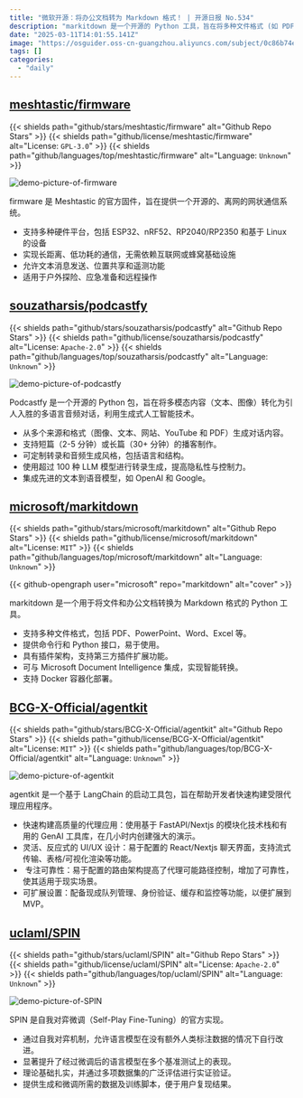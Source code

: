 ```yaml
---
title: "微软开源：将办公文档转为 Markdown 格式！ | 开源日报 No.534"
description: "markitdown 是一个开源的 Python 工具，旨在将多种文件格式 (如 PDF、PowerPoint、Word、Excel) 转换为 Markdown 格式。它提供易于使用的命令行和 Python 接口，具备插件架构以支持扩展，能够与 Microsoft Document Intelligence 集成，且支持 Docker 部署。"
date: "2025-03-11T14:01:55.141Z"
image: "https://osguider.oss-cn-guangzhou.aliyuncs.com/subject/0c86b74e3aafab5813e09ba716659172.png"
tags: []
categories:
  - "daily"
---
```


## [meshtastic/firmware](https://github.com/meshtastic/firmware)

{{< shields path="github/stars/meshtastic/firmware" alt="Github Repo Stars" >}} {{< shields path="github/license/meshtastic/firmware" alt="License: `GPL-3.0`" >}} {{< shields path="github/languages/top/meshtastic/firmware" alt="Language: `Unknown`" >}}

![demo-picture-of-firmware](https://static.osguider.com/subject/github/meshtastic/firmware/97f3fdb5200c1949d7526f10ef535532.png)

firmware 是 Meshtastic 的官方固件，旨在提供一个开源的、离网的网状通信系统。

- 支持多种硬件平台，包括 ESP32、nRF52、RP2040/RP2350 和基于 Linux 的设备
- 实现长距离、低功耗的通信，无需依赖互联网或蜂窝基础设施
- 允许文本消息发送、位置共享和遥测功能
- 适用于户外探险、应急准备和远程操作
  
## [souzatharsis/podcastfy](https://github.com/souzatharsis/podcastfy)

{{< shields path="github/stars/souzatharsis/podcastfy" alt="Github Repo Stars" >}} {{< shields path="github/license/souzatharsis/podcastfy" alt="License: `Apache-2.0`" >}} {{< shields path="github/languages/top/souzatharsis/podcastfy" alt="Language: `Unknown`" >}}

![demo-picture-of-podcastfy](https://static.osguider.com/subject/github/souzatharsis/podcastfy/765886dce29431275774d1bda5b994ed.jpeg)

Podcastfy 是一个开源的 Python 包，旨在将多模态内容（文本、图像）转化为引人入胜的多语言音频对话，利用生成式人工智能技术。

- 从多个来源和格式（图像、文本、网站、YouTube 和 PDF）生成对话内容。
- 支持短篇（2-5 分钟）或长篇（30+ 分钟）的播客制作。
- 可定制转录和音频生成风格，包括语言和结构。
- 使用超过 100 种 LLM 模型进行转录生成，提高隐私性与控制力。
- 集成先进的文本到语音模型，如 OpenAI 和 Google。
  
## [microsoft/markitdown](https://github.com/microsoft/markitdown)

{{< shields path="github/stars/microsoft/markitdown" alt="Github Repo Stars" >}} {{< shields path="github/license/microsoft/markitdown" alt="License: `MIT`" >}} {{< shields path="github/languages/top/microsoft/markitdown" alt="Language: `Unknown`" >}}

{{< github-opengraph user="microsoft" repo="markitdown" alt="cover" >}}

markitdown 是一个用于将文件和办公文档转换为 Markdown 格式的 Python 工具。

- 支持多种文件格式，包括 PDF、PowerPoint、Word、Excel 等。
- 提供命令行和 Python 接口，易于使用。
- 具有插件架构，支持第三方插件扩展功能。
- 可与 Microsoft Document Intelligence 集成，实现智能转换。
- 支持 Docker 容器化部署。
  
## [BCG-X-Official/agentkit](https://github.com/BCG-X-Official/agentkit)

{{< shields path="github/stars/BCG-X-Official/agentkit" alt="Github Repo Stars" >}} {{< shields path="github/license/BCG-X-Official/agentkit" alt="License: `MIT`" >}} {{< shields path="github/languages/top/BCG-X-Official/agentkit" alt="Language: `Unknown`" >}}

![demo-picture-of-agentkit](https://static.osguider.com/subject/github/BCG-X-Official/agentkit/2c365c68d19abb8f3f0f37f8d205aeb9.png)

agentkit 是一个基于 LangChain 的启动工具包，旨在帮助开发者快速构建受限代理应用程序。

- 快速构建高质量的代理应用：使用基于 FastAPI/Nextjs 的模块化技术栈和有用的 GenAI 工具库，在几小时内创建强大的演示。
- 灵活、反应式的 UI/UX 设计：易于配置的 React/Nextjs 聊天界面，支持流式传输、表格/可视化渲染等功能。
- ️ 专注可靠性：易于配置的路由架构提高了代理可能路径控制，增加了可靠性，使其适用于现实场景。
- 可扩展设置：配备现成队列管理、身份验证、缓存和监控等功能，以便扩展到 MVP。
  
## [uclaml/SPIN](https://github.com/uclaml/SPIN)

{{< shields path="github/stars/uclaml/SPIN" alt="Github Repo Stars" >}} {{< shields path="github/license/uclaml/SPIN" alt="License: `Apache-2.0`" >}} {{< shields path="github/languages/top/uclaml/SPIN" alt="Language: `Unknown`" >}}

![demo-picture-of-SPIN](https://static.osguider.com/subject/github/uclaml/SPIN/a29416a691cfcfcaacf18b6f74ffc126.png)

SPIN 是自我对弈微调（Self-Play Fine-Tuning）的官方实现。

- 通过自我对弈机制，允许语言模型在没有额外人类标注数据的情况下自行改进。
- 显著提升了经过微调后的语言模型在多个基准测试上的表现。
- 理论基础扎实，并通过多项数据集的广泛评估进行实证验证。
- 提供生成和微调所需的数据及训练脚本，便于用户复现结果。
  
